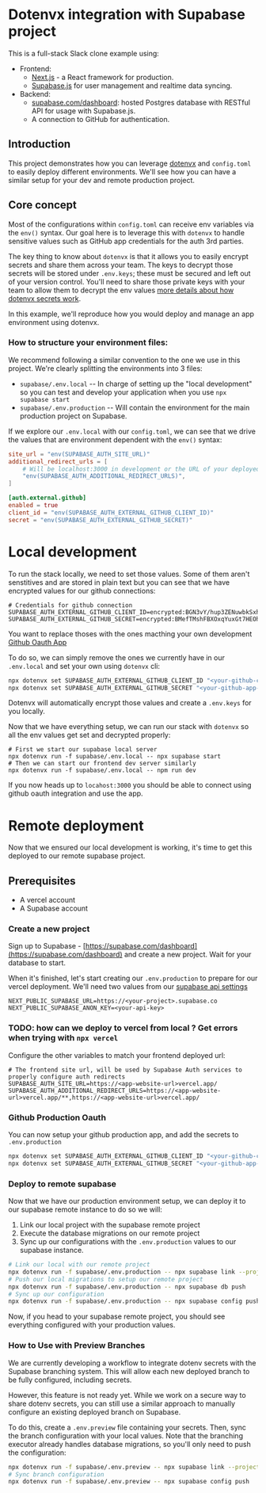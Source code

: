 # Dotenvx integration with Supabase project

This is a full-stack Slack clone example using:

- Frontend:
  - [Next.js](https://github.com/vercel/next.js) - a React framework for production.
  - [Supabase.js](https://supabase.com/docs/library/getting-started) for user management and realtime data syncing.
- Backend:
  - [supabase.com/dashboard](https://supabase.com/dashboard/): hosted Postgres database with RESTful API for usage with Supabase.js.
  - A connection to GitHub for authentication.

## Introduction

This project demonstrates how you can leverage [dotenvx](https://dotenvx.com/) and `config.toml` to easily deploy different
environments. We'll see how you can have a similar setup for your dev and remote production project.

## Core concept

Most of the configurations within `config.toml` can receive env variables via the `env()` syntax. Our goal here is to leverage
this with `dotenvx` to handle sensitive values such as GitHub app credentials for the auth 3rd parties.

The key thing to know about `dotenvx` is that it allows you to easily encrypt secrets and share them across your team.
The keys to decrypt those secrets will be stored under `.env.keys`; these must be secured and left out of your version control.
You'll need to share those private keys with your team to allow them to decrypt the env values [more details about how dotenvx secrets work](https://dotenvx.com/encryption).

In this example, we'll reproduce how you would deploy and manage an app environment using dotenvx.

### How to structure your environment files:

We recommend following a similar convention to the one we use in this project.
We're clearly splitting the environments into 3 files:

- `supabase/.env.local` -- In charge of setting up the "local development" so you can test and develop your application when you use `npx supabase start`
- `supabase/.env.production` -- Will contain the environment for the main production project on Supabase.

If we explore our `.env.local` with our `config.toml`, we can see that we drive the values that are environment
dependent with the `env()` syntax:

```toml
site_url = "env(SUPABASE_AUTH_SITE_URL)"
additional_redirect_urls = [
    # Will be localhost:3000 in development or the URL of your deployed app in production.
    "env(SUPABASE_AUTH_ADDITIONAL_REDIRECT_URLS)",
]

[auth.external.github]
enabled = true
client_id = "env(SUPABASE_AUTH_EXTERNAL_GITHUB_CLIENT_ID)"
secret = "env(SUPABASE_AUTH_EXTERNAL_GITHUB_SECRET)"
```

# Local development

To run the stack locally, we need to set those values. Some of them aren't senstitives and are stored in plain text
but you can see that we have encrypted values for our github connections:

```supabase/.env.local
# Credentials for github connection
SUPABASE_AUTH_EXTERNAL_GITHUB_CLIENT_ID=encrypted:BGN3vY/hup3ZENuwbkSxhL9TI7QvGH24HyPS9nd/oaZSQMmuDPS+Y1IJKPCsi38BSxxcHEUh09I9jp75nUuslXjHWs+y9p4OLIUPcUBAYlPTKvPrxkn3MLzJ0WxdvukWlzMosSZfUdMtYpze3GnU9UEDG0+O
SUPABASE_AUTH_EXTERNAL_GITHUB_SECRET=encrypted:BMefTMshFBXOxqYuxGt7HEOhVM1C0tySmX/Wl23nRe0Bm1aiMuzfFIBqUDd21jM2hqnEUJgaOQ6HJSFEJt/iXBWUvqz2aedTUbELTyuCZKNCQWF2cAAOYqipaoFKIODCqGwULhYFD31G0y0WlJWXOB0IAwyhACJu7y4nvsZmuZ8yNvASHP5Blho=
```

You want to replace thoses with the ones macthing your own development [Github Oauth App](https://docs.github.com/en/apps/oauth-apps/building-oauth-apps/creating-an-oauth-app)

To do so, we can simply remove the ones we currently have in our `.env.local` and set your own using `dotenvx` cli:

```bash
npx dotenvx set SUPABASE_AUTH_EXTERNAL_GITHUB_CLIENT_ID "<your-github-client-id>" -f supabase/.env.local
npx dotenvx set SUPABASE_AUTH_EXTERNAL_GITHUB_SECRET "<your-github-app-secret>" -f supabase/.env.local
```

Dotenvx will automatically encrypt those values and create a `.env.keys` for you locally.

Now that we have everything setup, we can run our stack with `dotenvx` so all the env values get set and decrypted properly:

```
# First we start our supabase local server
npx dotenvx run -f supabase/.env.local -- npx supabase start
# Then we can start our frontend dev server similarly
npx dotenvx run -f supabase/.env.local -- npm run dev
```

If you now heads up to `locahost:3000` you should be able to connect using github oauth integration and use the app.

# Remote deployment

Now that we ensured our local development is working, it's time to get this deployed to our remote supabase project.

## Prerequisites

- A vercel account
- A Supabase account

### Create a new project

Sign up to Supabase - [https://supabase.com/dashboard](https://supabase.com/dashboard) and create a new project. Wait for your database to start.

When it's finished, let's start creating our `.env.production` to
prepare for our vercel deployment. We'll need two values from our [supabase api settings](https://supabase.com/dashboard/project/_/settings/api)

```supabase/.env.production
NEXT_PUBLIC_SUPABASE_URL=https://<your-project>.supabase.co
NEXT_PUBLIC_SUPABASE_ANON_KEY=<your-api-key>
```

### TODO: how can we deploy to vercel from local ? Get errors when trying with `npx vercel`

Configure the other variables to match your frontend deployed url:

```
# The frontend site url, will be used by Supabase Auth services to properly configure auth redirects
SUPABASE_AUTH_SITE_URL=https://<app-website-url>vercel.app/
SUPABASE_AUTH_ADDITIONAL_REDIRECT_URLS=https://<app-website-url>vercel.app/**,https://<app-website-url>vercel.app/
```

### Github Production Oauth

You can now setup your github production app, and add the secrets to `.env.production`

```bash
npx dotenvx set SUPABASE_AUTH_EXTERNAL_GITHUB_CLIENT_ID "<your-github-client-id>" -f supabase/.env.production
npx dotenvx set SUPABASE_AUTH_EXTERNAL_GITHUB_SECRET "<your-github-app-secret>" -f supabase/.env.production
```

### Deploy to remote supabase

Now that we have our production environment setup, we can deploy it to our supabase
remote instance to do so we will:

1. Link our local project with the supabase remote project
2. Execute the database migrations on our remote project
3. Sync up our configurations with the `.env.production` values to our supabase instance.

```bash
# Link our local with our remote project
npx dotenvx run -f supabase/.env.production -- npx supabase link --project-ref ttaksszuncbizcfomjje
# Push our local migrations to setup our remote project
npx dotenvx run -f supabase/.env.production -- npx supabase db push
# Sync up our configuration
npx dotenvx run -f supabase/.env.production -- npx supabase config push
```

Now, if you head to your supabase remote project, you should see everything
configured with your production values.

### How to Use with Preview Branches

We are currently developing a workflow to integrate dotenv secrets with the Supabase branching system. This will allow each new deployed branch to be fully configured, including secrets.

However, this feature is not ready yet. While we work on a secure way to share dotenv secrets, you can still use a similar approach to manually configure an existing deployed branch on Supabase.

To do this, create a `.env.preview` file containing your secrets. Then, sync the branch configuration with your local values. Note that the branching executor already handles database migrations, so you'll only need to push the configuration:

```bash
npx dotenvx run -f supabase/.env.preview -- npx supabase link --project-ref <branch-ref>
# Sync branch configuration
npx dotenvx run -f supabase/.env.preview -- npx supabase config push
```

